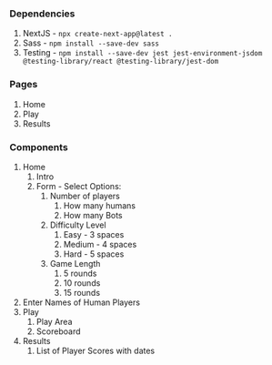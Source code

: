 ### Dependencies

1. NextJS - `npx create-next-app@latest .`
1. Sass - `npm install --save-dev sass`
1. Testing - `npm install --save-dev jest jest-environment-jsdom @testing-library/react @testing-library/jest-dom`

### Pages

1. Home
1. Play
1. Results

### Components

1. Home
   1. Intro
   1. Form - Select Options:
      1. Number of players
         1. How many humans
         1. How many Bots
      1. Difficulty Level
         1. Easy - 3 spaces
         1. Medium - 4 spaces
         1. Hard - 5 spaces
      1. Game Length
         1. 5 rounds
         1. 10 rounds
         1. 15 rounds
2. Enter Names of Human Players
3. Play
   1. Play Area
   1. Scoreboard
4. Results
   1. List of Player Scores with dates
